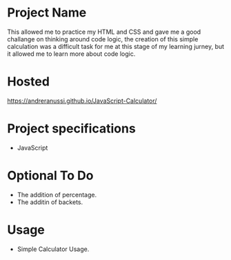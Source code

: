# Project Name
This allowed me to practice my HTML and CSS and gave me a good challange on thinking around code logic, the creation of this simple calculation was a difficult task for me at this stage of my learning jurney, but it allowed me to learn more about code logic. 

# Hosted
https://andreranussi.github.io/JavaScript-Calculator/

# Project specifications
- JavaScript

# Optional To Do
- The addition of percentage. 
- The additin of backets.

# Usage
- Simple Calculator Usage.